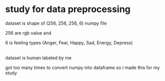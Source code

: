 # study for data preprocessing

dataset is shape of (256, 256, 256, 6) numpy file

256 are rgb value and

6 is feeling types (Anger, Fear, Happy, Sad, Energy, Depress)

<br>
dataset is human labeled by me

got too many times to convert numpy into dataframe
so i made this for my study
